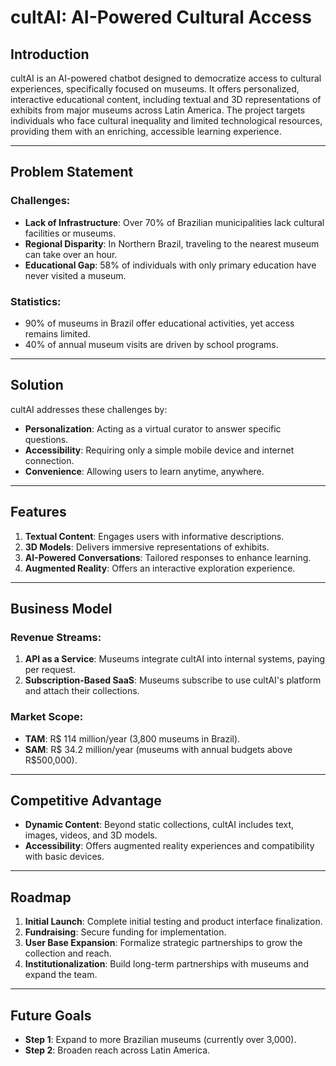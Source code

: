 # cultAI: AI-Powered Cultural Access

## Introduction

cultAI is an AI-powered chatbot designed to democratize access to cultural experiences, specifically focused on museums. It offers personalized, interactive educational content, including textual and 3D representations of exhibits from major museums across Latin America. The project targets individuals who face cultural inequality and limited technological resources, providing them with an enriching, accessible learning experience.

---

## Problem Statement

### Challenges:
- **Lack of Infrastructure**: Over 70% of Brazilian municipalities lack cultural facilities or museums.
- **Regional Disparity**: In Northern Brazil, traveling to the nearest museum can take over an hour.
- **Educational Gap**: 58% of individuals with only primary education have never visited a museum.

### Statistics:
- 90% of museums in Brazil offer educational activities, yet access remains limited.
- 40% of annual museum visits are driven by school programs.

---

## Solution

cultAI addresses these challenges by:
- **Personalization**: Acting as a virtual curator to answer specific questions.
- **Accessibility**: Requiring only a simple mobile device and internet connection.
- **Convenience**: Allowing users to learn anytime, anywhere.

---

## Features

1. **Textual Content**: Engages users with informative descriptions.
2. **3D Models**: Delivers immersive representations of exhibits.
3. **AI-Powered Conversations**: Tailored responses to enhance learning.
4. **Augmented Reality**: Offers an interactive exploration experience.

---

## Business Model

### Revenue Streams:
1. **API as a Service**: Museums integrate cultAI into internal systems, paying per request.
2. **Subscription-Based SaaS**: Museums subscribe to use cultAI's platform and attach their collections.

### Market Scope:
- **TAM**: R\$ 114 million/year (3,800 museums in Brazil).
- **SAM**: R\$ 34.2 million/year (museums with annual budgets above R\$500,000).

---

## Competitive Advantage

- **Dynamic Content**: Beyond static collections, cultAI includes text, images, videos, and 3D models.
- **Accessibility**: Offers augmented reality experiences and compatibility with basic devices.

---

## Roadmap

1. **Initial Launch**: Complete initial testing and product interface finalization.
2. **Fundraising**: Secure funding for implementation.
3. **User Base Expansion**: Formalize strategic partnerships to grow the collection and reach.
4. **Institutionalization**: Build long-term partnerships with museums and expand the team.

---

## Future Goals

- **Step 1**: Expand to more Brazilian museums (currently over 3,000).
- **Step 2**: Broaden reach across Latin America.
